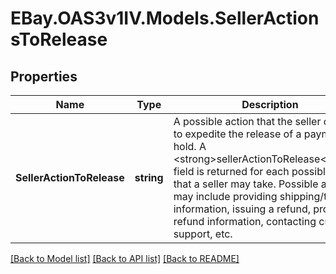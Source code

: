 # EBay.OAS3v1IV.Models.SellerActionsToRelease
## Properties

Name | Type | Description | Notes
------------ | ------------- | ------------- | -------------
**SellerActionToRelease** | **string** | A possible action that the seller can take to expedite the release of a payment hold. A &lt;strong&gt;sellerActionToRelease&lt;/strong&gt; field is returned for each possible action that a seller may take. Possible actions may include providing shipping/tracking information, issuing a refund, providing refund information, contacting customer support, etc. | [optional] 

[[Back to Model list]](../README.md#documentation-for-models) [[Back to API list]](../README.md#documentation-for-api-endpoints) [[Back to README]](../README.md)

